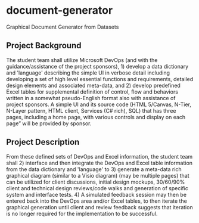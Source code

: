 # document-generator
Graphical Document Generator from Datasets

## Project Background

The student team shall utilize Microsoft DevOps (and with the guidance/assistance of the project sponsors), 1) develop a data
dictionary and 'language' describing the simple UI in verbose detail including developing a set of high level essential functions and requirements, detailed
design elements and associated meta-data, and 2) develop predefined Excel tables for supplemental definition of control, flow and behaviors written in a
somewhat pseudo-English format also with assistance of project sponsors. A simple UI and its source code (HTML 5/Canvas, N-Tier, N-Layer pattern, HTML
client, Services (C# rich), SQL) that has three pages, including a home page, with various controls and display on each page” will be provided by sponsor.

## Project Description

From these defined sets of DevOps and Excel information, the student team shall 2) interface and then integrate the DevOps and Excel
table information from the data dictionary and 'language' to 3) generate a meta-data rich graphical diagram (similar to a Visio diagram) (may be multiple
pages) that can be utilized for client discussions, initial design mockups, 30/60/90% client and technical design reviews/code walks and generation of specific
system and interface tests. 4) A simulated feedback session may then be entered back into the DevOps area and/or Excel tables, to then iterate the graphical
generation until client and review feedback suggests that iteration is no longer required for the implementation to be successful.